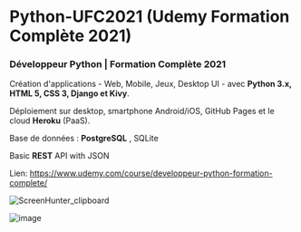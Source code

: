 # Python-UFC2021 (Udemy Formation Complète 2021)

### Développeur Python | Formation Complète 2021 

Création d'applications - Web, Mobile, Jeux, Desktop UI - avec **Python 3.x, HTML 5, CSS 3, Django et Kivy**.
  
Déploiement sur desktop, smartphone Android/iOS, GitHub Pages et le cloud **Heroku** (PaaS).   

Base de données : **PostgreSQL** , SQLite

Basic **REST** API with JSON

Lien: https://www.udemy.com/course/developpeur-python-formation-complete/

![ScreenHunter_clipboard](https://user-images.githubusercontent.com/36189996/112857718-6c913980-90b1-11eb-9b37-db65d147b9f3.jpg)

![image](https://user-images.githubusercontent.com/36189996/112898130-c2c9a100-90e0-11eb-9c95-71856d418182.png)

